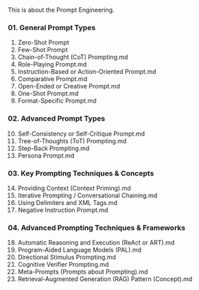 This is about the Prompt Engineering. 

### 01. General Prompt Types
1. Zero-Shot Prompt
2. Few-Shot Prompt
3. Chain-of-Thought (CoT) Prompting.md
4. Role-Playing Prompt.md
5. Instruction-Based or Action-Oriented Prompt.md
6. Comparative Prompt.md
7. Open-Ended or Creative Prompt.md
8. One-Shot Prompt.md
9. Format-Specific Prompt.md

### 02. Advanced Prompt Types
10. Self-Consistency or Self-Critique Prompt.md
11. Tree-of-Thoughts (ToT) Prompting.md
12. Step-Back Prompting.md
13. Persona Prompt.md

### 03. Key Prompting Techniques & Concepts
14. Providing Context (Context Priming).md
15. Iterative Prompting / Conversational Chaining.md
16. Using Delimiters and XML Tags.md
17. Negative Instruction Prompt.md

### 04. Advanced Prompting Techniques & Frameworks
18. Automatic Reasoning and Execution (ReAct or ART).md
19. Program-Aided Language Models (PAL).md
20. Directional Stimulus Prompting.md
21. Cognitive Verifier Prompting.md
22. Meta-Prompts (Prompts about Prompting).md
23. Retrieval-Augmented Generation (RAG) Pattern (Concept).md
